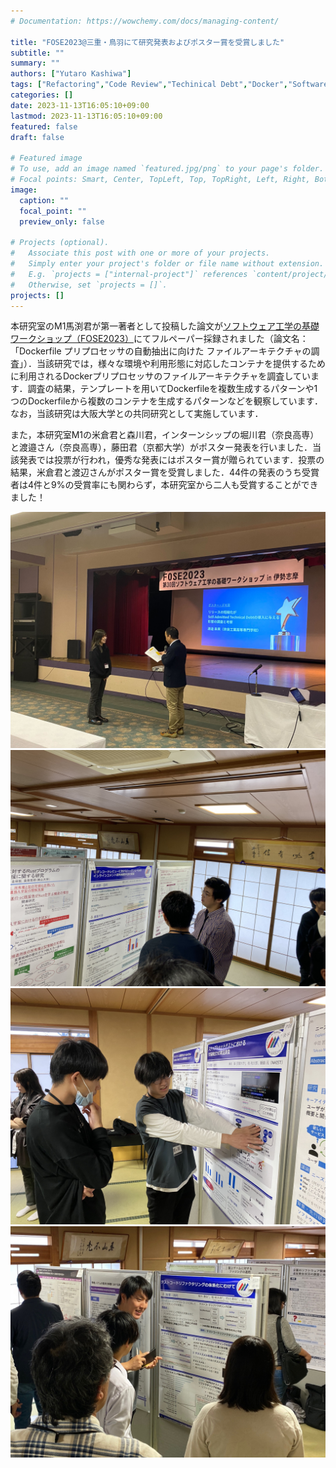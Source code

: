 ```yaml
---
# Documentation: https://wowchemy.com/docs/managing-content/

title: "FOSE2023@三重・鳥羽にて研究発表およびポスター賞を受賞しました"
subtitle: ""
summary: ""
authors: ["Yutaro Kashiwa"]
tags: ["Refactoring","Code Review","Techinical Debt","Docker","Software Test"]
categories: []
date: 2023-11-13T16:05:10+09:00
lastmod: 2023-11-13T16:05:10+09:00
featured: false
draft: false

# Featured image
# To use, add an image named `featured.jpg/png` to your page's folder.
# Focal points: Smart, Center, TopLeft, Top, TopRight, Left, Right, BottomLeft, Bottom, BottomRight.
image:
  caption: ""
  focal_point: ""
  preview_only: false

# Projects (optional).
#   Associate this post with one or more of your projects.
#   Simply enter your project's folder or file name without extension.
#   E.g. `projects = ["internal-project"]` references `content/project/deep-learning/index.md`.
#   Otherwise, set `projects = []`.
projects: []
---
```

本研究室のM1馬渕君が第一著者として投稿した論文が[ソフトウェア工学の基礎ワークショップ（FOSE2023）](https://fose.jssst.or.jp/fose2023/)にてフルペーパー採録されました（論文名：「Dockerfile プリプロセッサの自動抽出に向けた ファイルアーキテクチャの調査」）．当該研究では，様々な環境や利用形態に対応したコンテナを提供するために利用されるDockerプリプロセッサのファイルアーキテクチャを調査しています．調査の結果，テンプレートを用いてDockerfileを複数生成するパターンや1つのDockerfileから複数のコンテナを生成するパターンなどを観察しています．なお，当該研究は大阪大学との共同研究として実施しています．

また，本研究室M1の米倉君と森川君，インターンシップの堀川君（奈良高専）と渡邉さん（奈良高専），藤田君（京都大学）がポスター発表を行いました．当該発表では投票が行われ，優秀な発表にはポスター賞が贈られています．投票の結果，米倉君と渡辺さんがポスター賞を受賞しました．44件の発表のうち受賞者は4件と9%の受賞率にも関わらず，本研究室から二人も受賞することができました！


![](award2.jpg)
![](poster1.jpg)
![](poster2.jpg)
![](poster3.jpg)
